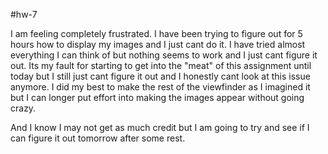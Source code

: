#hw-7

I am feeling completely frustrated. I have been trying to figure out for 5 hours how to display my images and I just cant do it. I have tried almost everything I can think of but nothing seems to work and I just cant figure it out. Its my fault for starting to get into the "meat" of this assignment until today but I still just cant figure it out and I honestly cant look at this issue anymore. I did my best to make the rest of the viewfinder as I imagined it but I can longer put effort into making the images appear without going crazy.

And I know I may not get as much credit but I am going to try and see if I can figure it out tomorrow after some rest. 
